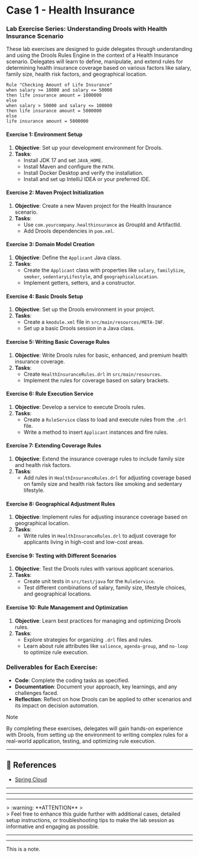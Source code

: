 # Case 1 - Health Insurance
### Lab Exercise Series: Understanding Drools with Health Insurance Scenario

These lab exercises are designed to guide delegates through understanding and using the Drools Rules Engine in the context of a Health Insurance scenario. Delegates will learn to define, manipulate, and extend rules for determining health insurance coverage based on various factors like salary, family size, health risk factors, and geographical location.

``` Rule
Rule "Checking Amount of Life Insurance"
when salary >= 18000 and salary <= 50000
then life insurance amount = 1000000
else
when salary > 50000 and salary <= 100000
then life insurance amount = 5000000
else
life insurance amount = 5000000
```

#### Exercise 1: Environment Setup
1. **Objective**: Set up your development environment for Drools.
2. **Tasks**:
   - Install JDK 17 and set `JAVA_HOME`.
   - Install Maven and configure the `PATH`.
   - Install Docker Desktop and verify the installation.
   - Install and set up IntelliJ IDEA or your preferred IDE.

#### Exercise 2: Maven Project Initialization
1. **Objective**: Create a new Maven project for the Health Insurance scenario.
2. **Tasks**:
   - Use `com.yourcompany.healthinsurance` as GroupId and ArtifactId.
   - Add Drools dependencies in `pom.xml`.

#### Exercise 3: Domain Model Creation
1. **Objective**: Define the `Applicant` Java class.
2. **Tasks**:
   - Create the `Applicant` class with properties like `salary`, `familySize`, `smoker`, `sedentaryLifestyle`, and `geographicalLocation`.
   - Implement getters, setters, and a constructor.

#### Exercise 4: Basic Drools Setup
1. **Objective**: Set up the Drools environment in your project.
2. **Tasks**:
   - Create a `kmodule.xml` file in `src/main/resources/META-INF`.
   - Set up a basic Drools session in a Java class.

#### Exercise 5: Writing Basic Coverage Rules
1. **Objective**: Write Drools rules for basic, enhanced, and premium health insurance coverage.
2. **Tasks**:
   - Create `HealthInsuranceRules.drl` in `src/main/resources`.
   - Implement the rules for coverage based on salary brackets.

#### Exercise 6: Rule Execution Service
1. **Objective**: Develop a service to execute Drools rules.
2. **Tasks**:
   - Create a `RuleService` class to load and execute rules from the `.drl` file.
   - Write a method to insert `Applicant` instances and fire rules.

#### Exercise 7: Extending Coverage Rules
1. **Objective**: Extend the insurance coverage rules to include family size and health risk factors.
2. **Tasks**:
   - Add rules in `HealthInsuranceRules.drl` for adjusting coverage based on family size and health risk factors like smoking and sedentary lifestyle.

#### Exercise 8: Geographical Adjustment Rules
1. **Objective**: Implement rules for adjusting insurance coverage based on geographical location.
2. **Tasks**:
   - Write rules in `HealthInsuranceRules.drl` to adjust coverage for applicants living in high-cost and low-cost areas.

#### Exercise 9: Testing with Different Scenarios
1. **Objective**: Test the Drools rules with various applicant scenarios.
2. **Tasks**:
   - Create unit tests in `src/test/java` for the `RuleService`.
   - Test different combinations of salary, family size, lifestyle choices, and geographical locations.

#### Exercise 10: Rule Management and Optimization
1. **Objective**: Learn best practices for managing and optimizing Drools rules.
2. **Tasks**:
   - Explore strategies for organizing `.drl` files and rules.
   - Learn about rule attributes like `salience`, `agenda-group`, and `no-loop` to optimize rule execution.

### Deliverables for Each Exercise:
- **Code**: Complete the coding tasks as specified.
- **Documentation**: Document your approach, key learnings, and any challenges faced.
- **Reflection**: Reflect on how Drools can be applied to other scenarios and its impact on decision automation.

>[!NOTE]
By completing these exercises, delegates will gain hands-on experience with Drools, from setting up the environment to writing complex rules for a real-world application, testing, and optimizing rule execution.

---

## 📖 References
- [Spring Cloud](https://spring.io/projects/spring-cloud/)

---


---
---
<div class="note">
> :warning: **ATTENTION**
> </div>
> Feel free to enhance this guide further with additional cases, detailed setup instructions, or troubleshooting tips to make the lab session as informative and engaging as possible.

---
---


This is a note.
</div>
